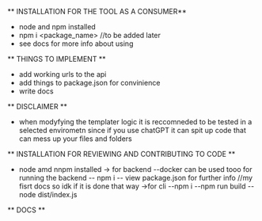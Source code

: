 ** INSTALLATION FOR THE TOOL AS A CONSUMER**
 - node and npm installed
 - npm i <package_name> //to be added later
 - see docs for more info about using


** THINGS TO IMPLEMENT **
 - add working urls to the api
 - add things to package.json for convinience
 - write docs

** DISCLAIMER ** 
 - when modyfying the templater logic it is reccomneded to be tested in a selected envirometn since if you use chatGPT it can spit up code that can mess up your files and folders

** INSTALLATION FOR REVIEWING AND CONTRIBUTING TO CODE **
 - node amd nnpm installed
 -> for backend
 --docker can be used tooo for running the backend
 -- npm i 
 -- view package.json for further info //my fisrt docs so idk if it is done that way
 ->for cli
 --npm i
 --npm run build
 --node dist/index.js


** DOCS **